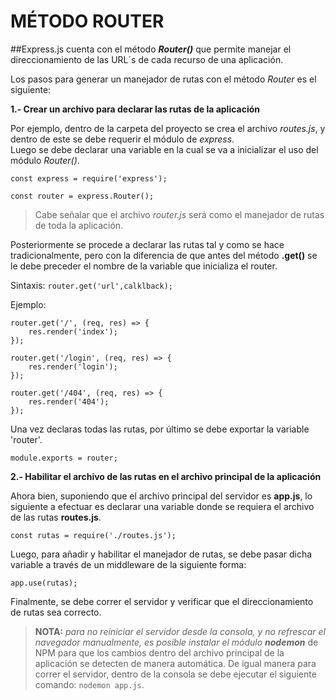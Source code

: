 # **MÉTODO ROUTER**

##Express.js cuenta con el método ***Router()*** que permite manejar el direccionamiento de las URL´s de cada recurso de una aplicación. 

Los pasos para generar un manejador de rutas con el método *Router* es el siguiente:

**1.- Crear un archivo para declarar las rutas de la aplicación**

Por ejemplo, dentro de la carpeta del proyecto se crea el archivo *routes.js*, y dentro de este se debe requerir el módulo de *express*.  
Luego se debe declarar una variable en la cual se va a inicializar el uso del módulo *Router()*.

~~~
const express = require('express');

const router = express.Router();
~~~

> Cabe señalar que el archivo *router.js* será como el manejador de rutas de toda la aplicación.  

Posteriormente se procede a declarar las rutas tal y como se hace tradicionalmente, pero con la diferencia de que antes del método **.get()** se le debe preceder el nombre de la variable que inicializa el router.

Sintaxis: `router.get('url',calklback);`

Ejemplo:

~~~
router.get('/', (req, res) => {
    res.render('index');
});

router.get('/login', (req, res) => {
    res.render('login');
});

router.get('/404', (req, res) => {
    res.render('404');
}); 
~~~

Una vez declaras todas las rutas, por último se debe exportar la variable 'router'.

`module.exports = router;`

**2.- Habilitar el archivo de las rutas en el archivo principal de la aplicación**

Ahora bien, suponiendo que el archivo principal del servidor es **app.js**, lo siguiente a efectuar es declarar una variable donde se requiera el archivo de las rutas **routes.js**.

`const rutas = require('./routes.js');`

Luego, para añadir y habilitar el manejador de rutas, se debe pasar dicha variable a través de un middleware de la siguiente forma:

`app.use(rutas);`

Finalmente, se debe correr el servidor y verificar que el direccionamiento de rutas sea correcto.

> **NOTA:** *para no reiniciar el servidor desde la consola, y no refrescar el navegador manualmente, es posible instalar el módulo **nodemon*** de NPM para que los cambios dentro del archivo principal de la aplicación se detecten de manera automática. De igual manera para correr el servidor, dentro de la consola se debe ejecutar el siguiente comando: `nodemon app.js`.